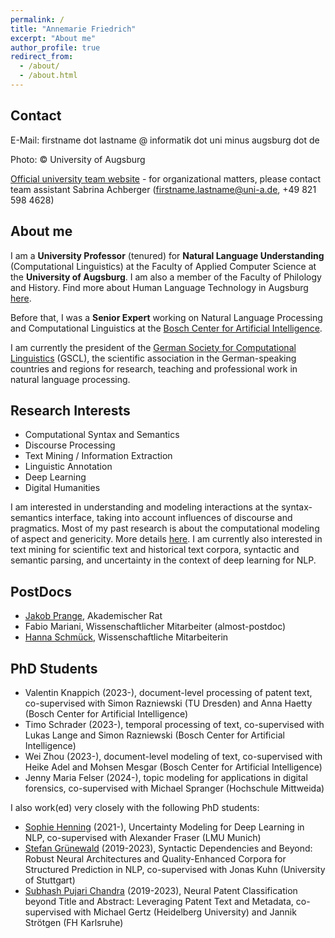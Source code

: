 ```yaml
---
permalink: /
title: "Annemarie Friedrich"
excerpt: "About me"
author_profile: true
redirect_from: 
  - /about/
  - /about.html
---
```


Contact
-------
E-Mail: firstname dot lastname @ informatik dot uni minus augsburg dot de

Photo: © University of Augsburg

[Official university team website](https://www.uni-augsburg.de/de/fakultaet/fai/informatik/prof/coling/) - for organizational matters, please contact team assistant Sabrina Achberger (firstname.lastname@uni-a.de, +49 821 598 4628)


About me
--------
I am a __University Professor__ (tenured) for __Natural Language Understanding__ (Computational Linguistics) at the Faculty of Applied Computer Science at the __University of Augsburg__. I am also a member of the Faculty of Philology and History.
Find more about Human Language Technology in Augsburg [here](https://hlt-augsburg.github.io/).

Before that, I was a __Senior Expert__ working on Natural Language Processing and Computational Linguistics at the [Bosch Center for Artificial Intelligence](https://www.bosch-ai.com/).

I am currently the president of the [German Society for Computational Linguistics](https://gscl.org/en) (GSCL), the scientific association in the German-speaking countries and regions for research, teaching and professional work in natural language processing.

Research Interests
------------------

* Computational Syntax and Semantics
* Discourse Processing
* Text Mining / Information Extraction
* Linguistic Annotation
* Deep Learning
* Digital Humanities

I am interested in understanding and modeling interactions at the syntax-semantics interface, taking into account influences of discourse and pragmatics. Most of my past research is about the computational modeling of aspect and genericity. More details [here](https://www.coli.uni-saarland.de/projects/sitent/page.php). I am currently also interested in text mining for scientific text and historical text corpora, syntactic and semantic parsing, and uncertainty in the context of deep learning for NLP.


PostDocs
------------
* [Jakob Prange](https://jakpra.github.io/), Akademischer Rat
* Fabio Mariani, Wissenschaftlicher Mitarbeiter (almost-postdoc)
* [Hanna Schmück](https://hannaschmueck.github.io/), Wissenschaftliche Mitarbeiterin


PhD Students
------------

* Valentin Knappich (2023-), document-level processing of patent text, co-supervised with Simon Razniewski (TU Dresden) and Anna Haetty (Bosch Center for Artificial Intelligence)
* Timo Schrader (2023-), temporal processing of text, co-supervised with Lukas Lange and Simon Razniewski (Bosch Center for Artificial Intelligence)
* Wei Zhou (2023-), document-level modeling of text, co-supervised with Heike Adel and Mohsen Mesgar (Bosch Center for Artificial Intelligence)
* Jenny Maria Felser (2024-), topic modeling for applications in digital forensics, co-supervised with Michael Spranger (Hochschule Mittweida)

I also work(ed) very closely with the following PhD students:

* [Sophie Henning](https://sophiehenning.github.io/) (2021-), Uncertainty Modeling for Deep Learning in NLP, co-supervised with Alexander Fraser (LMU Munich)
* [Stefan Grünewald](https://stgrue.net/) (2019-2023), Syntactic Dependencies and Beyond: Robust Neural Architectures and Quality-Enhanced Corpora for Structured Prediction in NLP, co-supervised with Jonas Kuhn (University of Stuttgart)
* [Subhash Pujari Chandra](https://scholar.google.com/citations?user=Pda-ntQAAAAJ&hl=en) (2019-2023), Neural Patent Classification beyond Title and Abstract: Leveraging Patent Text and Metadata, co-supervised with Michael Gertz (Heidelberg University) and Jannik Strötgen (FH Karlsruhe)
